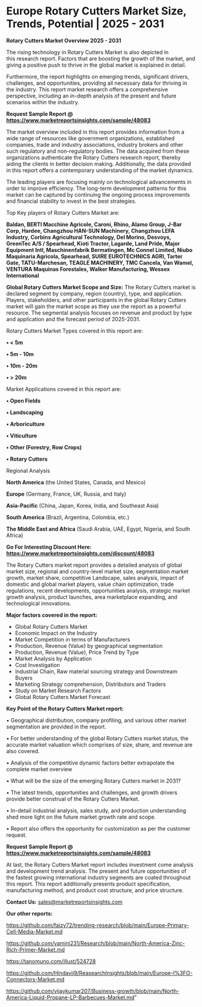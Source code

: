 # Europe Rotary Cutters Market Size, Trends, Potential | 2025 - 2031

<Strong> Rotary Cutters Market Overview 2025 - 2031</strong>

The rising technology in Rotary Cutters Market is also depicted in this research report. Factors that are boosting the growth of the market, and giving a positive push to thrive in the global market is explained in detail.

Furthermore, the report highlights on emerging trends, significant drivers, challenges, and opportunities, providing all necessary data for thriving in the industry. This report market research offers a comprehensive perspective, including an in-depth analysis of the present and future scenarios within the industry.

<strong>Request Sample Report @ <a href=https://www.marketreportsinsights.com/sample/48083>https://www.marketreportsinsights.com/sample/48083</a></strong>

The market overview included in this report provides information from a wide range of resources like government organizations, established companies, trade and industry associations, industry brokers and other such regulatory and non-regulatory bodies. The data acquired from these organizations authenticate the Rotary Cutters research report, thereby aiding the clients in better decision making. Additionally, the data provided in this report offers a contemporary understanding of the market dynamics.

The leading players are focusing mainly on technological advancements in order to improve efficiency. The long-term development patterns for this market can be captured by continuing the ongoing process improvements and financial stability to invest in the best strategies.

Top Key players of Rotary Cutters Market are:

<strong>Baldan, BERTI Macchine Agricole, Caroni, Rhino, Alamo Group, J-Bar Corp, Hardee, Changzhou HAN-SUN Machinery, Changzhou LEFA Industry, Corbins Agricultural Technology, Del Morino, Desvoys, GreenTec A/S / Spearhead, Kioti Tractor, Lagarde, Land Pride, Major Equipment Intl, Maschinenfabrik Bermatingen, Mc Connel Limited, Niubo Maquinaria Agricola, Spearhead, SUIRE EUROTECHNICS AGRI, Tarter Gate, TATU-Marchesan, TEAGLE MACHINERY, TMC Cancela, Van Wamel, VENTURA Maquinas Forestales, Walker Manufacturing, Wessex International</strong>

<strong><b>Global Rotary Cutters Market Scope and Size:</b></strong>
The Rotary Cutters market is declared segment by company, region (country), type, and application. Players, stakeholders, and other participants in the global Rotary Cutters market will gain the market scope as they use the report as a powerful resource. The segmental analysis focuses on revenue and product by type and application and the forecast period of 2025-2031.

Rotary Cutters Market Types covered in this report are:

<strong>•  < 5m

•  5m - 10m

•  10m - 20m

•  > 20m</strong>

Market Applications covered in this report are:

<strong>•  Open Fields

•  Landscaping

•  Arboriculture

•  Viticulture

•  Other (Forestry, Row Crops)

•  Rotary Cutters</strong> 

Regional Analysis

<strong>North America</strong> (the United States, Canada, and Mexico)

<strong>Europe</strong> (Germany, France, UK, Russia, and Italy)

<strong>Asia-Pacific</strong> (China, Japan, Korea, India, and Southeast Asia)

<strong>South America</strong> (Brazil, Argentina, Colombia, etc.)

<strong>The Middle East and Africa</strong> (Saudi Arabia, UAE, Egypt, Nigeria, and South Africa)

<strong>Go For Interesting Discount Here: <a href=https://www.marketreportsinsights.com/discount/48083>https://www.marketreportsinsights.com/discount/48083</a></strong>

The Rotary Cutters market report provides a detailed analysis of global market size, regional and country-level market size, segmentation market growth, market share, competitive Landscape, sales analysis, impact of domestic and global market players, value chain optimization, trade regulations, recent developments, opportunities analysis, strategic market growth analysis, product launches, area marketplace expanding, and technological innovations.

<strong><b>Major factors covered in the report:</b></strong>
<ul>
  <li>Global Rotary Cutters Market </li>
  <li>Economic Impact on the Industry</li>
  <li>Market Competition in terms of Manufacturers</li>
  <li>Production, Revenue (Value) by geographical segmentation</li>
  <li>Production, Revenue (Value), Price Trend by Type</li>
  <li>Market Analysis by Application</li>
  <li>Cost Investigation</li>
  <li>Industrial Chain, Raw material sourcing strategy and Downstream Buyers</li>
  <li>Marketing Strategy comprehension, Distributors and Traders</li>
  <li>Study on Market Research Factors</li>
  <li>Global Rotary Cutters Market Forecast</li>
</ul>

<strong><b>Key Point of the Rotary Cutters Market report:</b></strong>

• Geographical distribution, company profiling, and various other market segmentation are provided in the report.

• For better understanding of the global Rotary Cutters market status, the accurate market valuation which comprises of size, share, and revenue are also covered.

• Analysis of the competitive dynamic factors better extrapolate the complete market overview

• What will be the size of the emerging Rotary Cutters market in 2031?

• The latest trends, opportunities and challenges, and growth drivers provide better construal of the Rotary Cutters Market.

• In-detail industrial analysis, sales study, and production understanding shed more light on the future market growth rate and scope.

• Report also offers the opportunity for customization as per the customer request.

<strong>Request Sample Report @ <a href=https://www.marketreportsinsights.com/sample/48083>https://www.marketreportsinsights.com/sample/48083</a></strong>

At last, the Rotary Cutters Market report includes investment come analysis and development trend analysis. The present and future opportunities of the fastest growing international industry segments are coated throughout this report. This report additionally presents product specification, manufacturing method, and product cost structure, and price structure.

<strong>Contact Us:</strong>
sales@marketreportsinsights.com

<strong>Our other reports:</strong>

<a href=https://github.com/faizy72/trending-research/blob/main/Europe-Primary-Cell-Media-Market.md>https://github.com/faizy72/trending-research/blob/main/Europe-Primary-Cell-Media-Market.md</a>

<a href=https://github.com/yamini231/Research/blob/main/North-America-Zinc-Rich-Primer-Market.md>https://github.com/yamini231/Research/blob/main/North-America-Zinc-Rich-Primer-Market.md</a>

<a href=https://tanomuno.com/illust/524728>https://tanomuno.com/illust/524728</a>

<a href=https://github.com/Hindavii9/ReasearchInsights/blob/main/Europe-I%3FO-Connectors-Market.md>https://github.com/Hindavii9/ReasearchInsights/blob/main/Europe-I%3FO-Connectors-Market.md</a>

<a href=https://github.com/vijaykumar207/Business-growth/blob/main/North-America-Liquid-Propane-LP-Barbecues-Market.md>https://github.com/vijaykumar207/Business-growth/blob/main/North-America-Liquid-Propane-LP-Barbecues-Market.md</a>"
